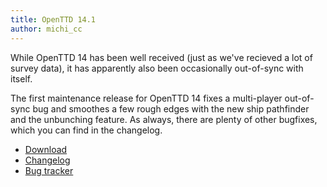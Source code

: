 ```yaml
---
title: OpenTTD 14.1
author: michi_cc
---
```


While OpenTTD 14 has been well received (just as we've recieved a lot of survey data), it has apparently also been occasionally out-of-sync with itself.

The first maintenance release for OpenTTD 14 fixes a multi-player out-of-sync bug and smoothes a few rough edges with the new ship pathfinder and the unbunching feature.
As always, there are plenty of other bugfixes, which you can find in the changelog.

* [Download](https://www.openttd.org/downloads/openttd-releases/latest)
* [Changelog](https://cdn.openttd.org/openttd-releases/14.1/changelog.txt)
* [Bug tracker](https://github.com/OpenTTD/OpenTTD/issues)
